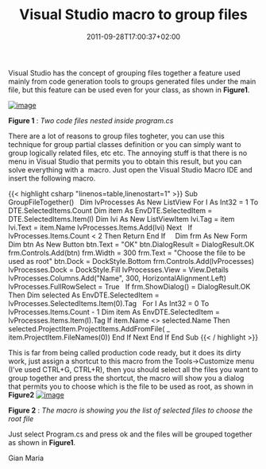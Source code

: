 ﻿---
title: "Visual Studio macro to group files"
description: ""
date: 2011-09-28T17:00:37+02:00
draft: false
tags: [Macro,Visual Studio]
categories: [Visual Studio]
---
Visual Studio has the concept of grouping files together a feature used mainly from code generation tools to groups generated files under the main file, but this feature can be used even for your class, as shown in  **Figure1**.

[![image](https://www.codewrecks.com/blog/wp-content/uploads/2011/09/image_thumb11.png "image")](https://www.codewrecks.com/blog/wp-content/uploads/2011/09/image11.png)

 **Figure 1** : *Two code files nested inside program.cs*

There are a lot of reasons to group files togheter, you can use this technique for group partial classes definition or you can simply want to group logically related files, etc etc. The annoying stuff is that there is no menu in Visual Studio that permits you to obtain this result, but you can solve everything with a  macro. Just open the Visual Studio Macro IDE and insert the following macro.

{{< highlight csharp "linenos=table,linenostart=1" >}}
Sub GroupFileTogether()
 
Dim lvProcesses As New ListView
For I As Int32 = 1 To DTE.SelectedItems.Count
Dim item As EnvDTE.SelectedItem = DTE.SelectedItems.Item(I)
Dim lvi As New ListViewItem
lvi.Tag = item
lvi.Text = item.Name
lvProcesses.Items.Add(lvi)
Next
 
If lvProcesses.Items.Count < 2 Then
Return
End If
 
 
Dim frm As New Form
Dim btn As New Button
btn.Text = "OK"
btn.DialogResult = DialogResult.OK
frm.Controls.Add(btn)
frm.Width = 300
frm.Text = "Choose the file to be used as root"
btn.Dock = DockStyle.Bottom
frm.Controls.Add(lvProcesses)
lvProcesses.Dock = DockStyle.Fill
lvProcesses.View = View.Details
lvProcesses.Columns.Add("Name", 300, HorizontalAlignment.Left)
lvProcesses.FullRowSelect = True
 
If frm.ShowDialog() = DialogResult.OK Then
Dim selected As EnvDTE.SelectedItem = lvProcesses.SelectedItems.Item(0).Tag
 
For I As Int32 = 0 To lvProcesses.Items.Count - 1
Dim item As EnvDTE.SelectedItem = lvProcesses.Items.Item(I).Tag
If item.Name <> selected.Name Then
selected.ProjectItem.ProjectItems.AddFromFile( _
item.ProjectItem.FileNames(0))
End If
Next
End If
End Sub
{{< / highlight >}}

This is far from being called production code ready, but it does its dirty work, just assign a shortcut to this macro from the Tools-&gt;Customize menu (I’ve used CTRL+G, CTRL+R), then you should select all the files you want to group together and press the shortcut, the macro will show you a dialog that permits you to choose which is the file to be used as root, as shown in  **Figure2** [![image](https://www.codewrecks.com/blog/wp-content/uploads/2011/09/image_thumb12.png "image")](https://www.codewrecks.com/blog/wp-content/uploads/2011/09/image12.png)

 **Figure 2** : *The macro is showing you the list of selected files to choose the root file*

Just select Program.cs and press ok and the files will be grouped together as shown in  **Figure1**.

Gian Maria
